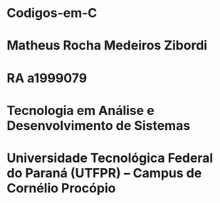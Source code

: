 # Codigos-em-C
# Matheus Rocha Medeiros Zibordi
# RA a1999079
# Tecnologia em Análise e Desenvolvimento de Sistemas 
# Universidade Tecnológica Federal do Paraná (UTFPR) – Campus de Cornélio Procópio
